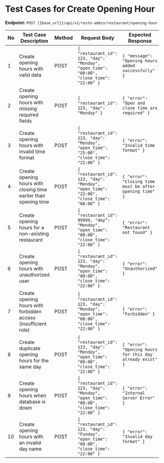 # Test Cases for Create Opening Hour  

**Endpoint:** `POST {{base_url}}/api/v1/resto-admin/restaurant/opening-hour`  

| No | Test Case Description | Method | Request Body | Expected Response | Status Code |
|----|-----------------------|--------|--------------|--------------------|-------------|
| 1  | Create opening hours with valid data | POST | `{ "restaurant_id": 123, "day": "Monday", "open_time": "08:00", "close_time": "22:00" }` | `{ "message": "Opening hours added successfully" }` | 201 Created |
| 2  | Create opening hours with missing required fields | POST | `{ "restaurant_id": 123, "day": "Monday" }` | `{ "error": "Open and close time are required" }` | 400 Bad Request |
| 3  | Create opening hours with invalid time format | POST | `{ "restaurant_id": 123, "day": "Monday", "open_time": "25:00", "close_time": "22:00" }` | `{ "error": "Invalid time format" }` | 400 Bad Request |
| 4  | Create opening hours with closing time earlier than opening time | POST | `{ "restaurant_id": 123, "day": "Monday", "open_time": "22:00", "close_time": "08:00" }` | `{ "error": "Closing time must be after opening time" }` | 400 Bad Request |
| 5  | Create opening hours for a non-existing restaurant | POST | `{ "restaurant_id": 99999, "day": "Monday", "open_time": "08:00", "close_time": "22:00" }` | `{ "error": "Restaurant not found" }` | 404 Not Found |
| 6  | Create opening hours with unauthorized user | POST | `{ "restaurant_id": 123, "day": "Monday", "open_time": "08:00", "close_time": "22:00" }` | `{ "error": "Unauthorized" }` | 401 Unauthorized |
| 7  | Create opening hours with forbidden access (insufficient role) | POST | `{ "restaurant_id": 123, "day": "Monday", "open_time": "08:00", "close_time": "22:00" }` | `{ "error": "Forbidden" }` | 403 Forbidden |
| 8  | Create duplicate opening hours for the same day | POST | `{ "restaurant_id": 123, "day": "Monday", "open_time": "08:00", "close_time": "22:00" }` | `{ "error": "Opening hours for this day already exist" }` | 409 Conflict |
| 9  | Create opening hours when database is down | POST | `{ "restaurant_id": 123, "day": "Monday", "open_time": "08:00", "close_time": "22:00" }` | `{ "error": "Internal Server Error" }` | 500 Internal Server Error |
| 10 | Create opening hours with an invalid day name | POST | `{ "restaurant_id": 123, "day": "Funday", "open_time": "08:00", "close_time": "22:00" }` | `{ "error": "Invalid day format" }` | 400 Bad Request |

